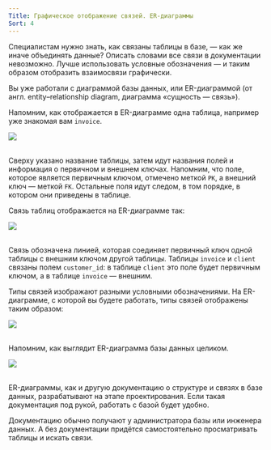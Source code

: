 ```yaml
---
Title: Графическое отображение связей. ER-диаграммы
Sort: 4
---
```


Специалистам нужно знать, как связаны таблицы в базе, — как же иначе объединять данные? Описать словами все связи в документации невозможно. Лучше использовать условные обозначения — и таким образом отобразить взаимосвязи графически. 

Вы уже работали с диаграммой базы данных, или ER-диаграммой (от англ. entity–relationship diagram, диаграмма «сущность — связь»). 

Напомним, как отображается в ER-диаграмме одна таблица, например уже знакомая вам `invoice`.

<img src="%base_url%/images/7_border2880_1645024109.png"/>
<br><br>

Сверху указано название таблицы, затем идут названия полей и информация о первичном и внешнем ключах. Напомним, что поле, которое является первичным ключом, отмечено меткой `PK`, а внешний ключ — меткой `FK`. Остальные поля идут следом, в том порядке, в котором они приведены в таблице. 

Связь таблиц отображается на ER-диаграмме так:

<img src="%base_url%/images/1.41.4_1_1675756762.png"/>
<br><br>

Связь обозначена линией, которая соединяет первичный ключ одной таблицы с внешним ключом другой таблицы. Таблицы `invoice` и `client` связаны полем `customer_id`: в таблице `client` это поле будет первичным ключом, а в таблице `invoice` — внешним.

Типы связей изображают разными условными обозначениями. На ER-диаграмме, с которой вы будете работать, типы связей отображены таким образом:

<img src="%base_url%/images/Component_1-3_1627577618.png"/>
<br><br>

Напомним, как выглядит ER-диаграмма базы данных целиком.

<img src="%base_url%/images/BasicSQL_database_scheme.png"/>
<br><br>

ER-диаграммы, как и другую документацию о структуре и связях в базе данных, разрабатывают на этапе проектирования. Если такая документация под рукой, работать с базой будет удобно. 
    
Документацию обычно получают у администратора базы или инженера данных. А без документации придётся самостоятельно просматривать таблицы и искать связи.